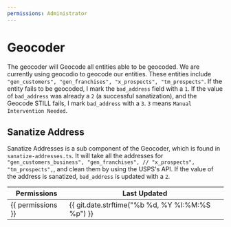 ```yaml
---
permissions: Administrator
---
```

# Geocoder

The geocoder will Geocode all entities able to be geocoded. We are currently using geocodio to geocode our entities.
These entities include `"gen_customers", "gen_franchises", "x_prospects", "tm_prospects"`. If the entity fails to be
geocoded, I mark the `bad_address` field with a `1`. If the value of `bad_address` was already a `2` (a successful
sanatization), and the Geocode STILL fails, I mark `bad_address` with a `3`. `3` means `Manual Intervention Needed`.

## Sanatize Address

Sanatize Addresses is a sub component of the Geocoder, which is found in `sanatize-addresses.ts`. It will take all the
addresses for `"gen_customers_business", "gen_franchises", // "x_prospects", "tm_prospects",`, and clean them by using
the USPS's API. If the value of the address is sanatized, `bad_address` is updated with a `2`.

Permissions | Last Updated
--- | ---
{{ permissions }} | {{ git.date.strftime("%b %d, %Y %I:%M:%S %p") }}
